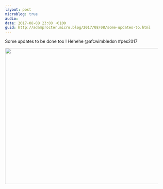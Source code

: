 ```yaml
---
layout: post
microblog: true
audio: 
date: 2017-08-08 23:00 +0100
guid: http://adamprocter.micro.blog/2017/08/08/some-updates-to.html
---
```

Some updates to be done too ! Hehehe @afcwimbledon #pes2017

<img src="http://discursive.adamprocter.co.uk/uploads/2017/fd881bd7ff.jpg" width="600" height="449" />
